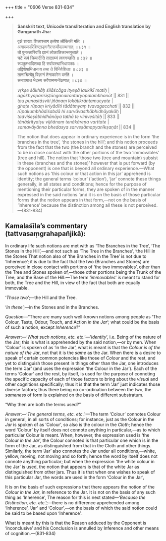 +++
title = "0606 Verse 831-834"

+++
> **Sanskrit text, Unicode transliteration and English translation by Ganganath Jha:** 
>
> वृक्षे शाखाः शिलाश्चाग इत्येषा लौकिकी मतिः ।  
> अगाख्यपरिशिष्टाङ्गनैरन्तर्योपलम्भनात् ॥ ८३१ ॥  
> तौ पुनस्तास्विति ज्ञानं लोकातिक्रान्तमुच्यते ।  
> घटे रूपं क्रियादीति तादात्म्यं त्ववगच्छति ॥ ८३२ ॥  
> रूपकुम्भादिशब्दा हि सर्वावस्थाभिधायकाः ।  
> तद्विशेषाभिधानाय तथा ते विनिवेशिताः ॥ ८३३ ॥  
> तानाश्रित्यैषु विज्ञानं तेनाकारेण वर्त्तते ।  
> समवायान्न भेदस्य सर्वेषामप्यनीक्षणात् ॥ ८३४ ॥ 
>
> *vṛkṣe śākhāḥ śilāścāga ityeṣā laukikī matiḥ* \|  
> *agākhyapariśiṣṭāṅganairantaryopalambhanāt* \|\| 831 \|\|  
> *tau punastāsviti jñānaṃ lokātikrāntamucyate* \|  
> *ghaṭe rūpaṃ kriyādīti tādātmyaṃ tvavagacchati* \|\| 832 \|\|  
> *rūpakumbhādiśabdā hi sarvāvasthābhidhāyakāḥ* \|  
> *tadviśeṣābhidhānāya tathā te viniveśitāḥ* \|\| 833 \|\|  
> *tānāśrityaiṣu vijñānaṃ tenākāreṇa varttate* \|  
> *samavāyānna bhedasya sarveṣāmapyanīkṣaṇāt* \|\| 834 \|\| 
>
> The notion that does appear in ordinary experience is in the form ‘the branches in the tree’, ‘the stones in the hill’; and this notion proceeds from the fact that the two (the branch and the stones) are perceived to be in close contact with the other portions of the two ‘immovables’ (tree and hill). The notion that ‘those two (tree and mountain) subsist in these (branches and the stones)’ however that is put forward (by the opponent) is one that is beyond all ordinary experience.—What such notions as ‘this colour or that action in this jar’ apprehend is identity; the general terms ‘colour’ (‘action’), ‘jar’ connote these things generally, in all states and conditions; hence for the purpose of mentioning their particular forms, they are spoken of in the manner expressed in the said notions ‘and it is on the basis of those particular forms that the notion appears in that form,—not on the basis of ‘inherence’ because the distinction among all these is not perceived.—(831-834)



## Kamalaśīla’s commentary (tattvasaṃgrahapañjikā):

In ordinary life such notions are met with as ‘The Branches in the Tree’, ‘The Stones in the Hill’,—and not such as ‘The Tree in the Branches’, ‘the Hill in the Stones That notion also of ‘the Branches in the Tree’ is not due to ‘Inherence’; it is due to the fact that the two (Branches and Stones) are perceived in close contact with portions of ‘the two immovables’, other than the Tree and Stones spoken of,—those other portions being the Trunk of the Tree, and the Base of the Hill.—The term ‘*immovables*’ is meant to stand for both, the Tree and the Hill, in view of the fact that both are equally immovable.

‘*Those two*’;—the Hill and the Tree.

‘*In these*’;—in the Stones and in the Branches.

*Question*—“There are many such well-known notions among people as ‘The Colour, Taste, Odour, Touch, and Action *in the Jar*’; what could be the basis of such a notion, except *Inherence*?”

*Answer*:—‘*What such notions, etc. etc*.’—‘*Identity*’, i.e. Being of the nature of the Jar; this is what is apprehended by the said notion,—or by men. When ‘Colour’ is spoken of as ‘in the Jar’, what is meant is that the *Colour is of the nature of the Jar*, not that it is the *same* as the Jar. When there is a desire to speak of certain common potencies like those of *Colour* and the rest, and yet to distinguish those present in things other than the Jar, one introduces the term ‘Jar’ (and uses the expression ‘the Colour in the Jar’). Each of the terms ‘Colour’ and the rest, by itself, is used for the purpose of connoting the specific capacity of each of those factors to bring about the *visual* and other cognitions specifically; thus it is that the term ‘Jar’ just indicates those diverse factors; thus there being no co-ordination between the two, the *sameness* of form is explained on the basis of different substratum.

“Why then are both the terms used?”

*Answer*:—‘*The general terms, etc. etc*.’:—The term ‘Colour’ connotes Colour in general, in all sorts of conditions; for instance, just as the Colour in the *Jar* is spoken of as ‘Colour’, so also is the colour in the *Cloth*; hence the word ‘Colour’ by itself does not connote anything in particular,—as to which particular Colour is meant. When, however, the expression used is ‘the Colour *in the Jar*’, the Colour connoted is that particular one which is in the form of the Jar, as distinguished from that in the Cloth and other things. Similarly, the term ‘Jar’ also connotes the Jar under all conditions,—white, yellow, moving, not moving and so forth; hence the word by itself does not connote anything particular; but when the expression ‘the white colour in the Jar’ is used, the notion that appears is that of the white Jar as distinguished from other jars. Thus it is that when one wishes to speak of this particular Jar, the words are used in the form ‘Colour in the Jar’,

It is on the basis of such expressions that there appears the notion of the *Colour in the Jar*, in reference to the Jar. It is not on the basis of any such thing as ‘Inherence’, The reason for this is next stated—‘*Because the Distinction, etc. etc*.’;—there is no difference apprehended among ‘Inherence’, ‘Jar’ and ‘Colour’,—on the basis of which the said notion could be said to be based upon ‘Inherence’.

What is meant by this is that the Reason adduced by the Opponent is ‘inconclusive’ and his Conclusion is annulled by Inference and other means of cognition.—(831-834)


